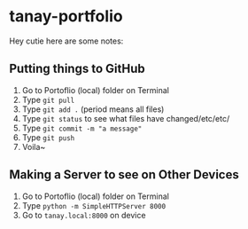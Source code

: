 # tanay-portfolio
Hey cutie here are some notes:

## Putting things to GitHub
1. Go to Portoflio (local) folder on Terminal
2. Type `git pull` 
3. Type `git add .` (period means all files)
4. Type `git status` to see what files have changed/etc/etc/
5. Type `git commit -m "a message"`
6. Type `git push`
7. Voila~

## Making a Server to see on Other Devices
1. Go to Portoflio (local) folder on Terminal
2. Type  `python -m SimpleHTTPServer 8000`
3. Go to `tanay.local:8000` on device
